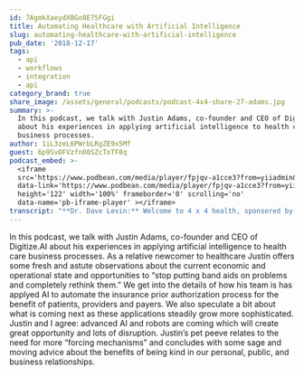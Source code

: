 ```yaml
---
id: 7AgmkXaeydXBGo8E75FGgi
title: Automating Healthcare with Artificial Intelligence
slug: automating-healthcare-with-artificial-intelligence
pub_date: '2018-12-17'
tags:
  - api
  - workflows
  - integration
  - api
category_brand: true
share_image: /assets/general/podcasts/podcast-4x4-share-27-adams.jpg
summary: >-
  In this podcast, we talk with Justin Adams, co-founder and CEO of Digitize.AI
  about his experiences in applying artificial intelligence to health care
  business processes.
author: 1iL3zeL6PWrbLRgZE9x5Mf
guest: 6p9SvOFVzfn00SZcToTF8q
podcast_embed: >-
  <iframe
  src='https://www.podbean.com/media/player/fpjqv-a1cce3?from=yiiadmin&download=1&version=1'
  data-link='https://www.podbean.com/media/player/fpjqv-a1cce3?from=yiiadmin&download=1&version=1'
  height='122' width='100%' frameborder='0' scrolling='no'
  data-name='pb-iframe-player' ></iframe>
transcript: "**Dr. Dave Levin:** Welcome to 4 x 4 health, sponsored by Sansoro Health. Sansoro Health, integration at the speed of innovation. Check them out at [www.sansorohealth.com](http://www.sansorohealth.com). I’m your host Dr. Dave Levin. Today I am talking with Justin Adams, Co-founder and CEO of Digitize.AI where he and his team are on a mission to use artificial intelligence to transform healthcare administer. Justin has more than a decade of experience working with artificial intelligence and automation. As practice leader for digital transformation, automation and AI at independence consulting group, he built a digital automation practice from the ground up. Prior to that he helped start and lead PriceWaterhouseCooper’s, AI and Automation Center of Excellence. Justin and has also worked in the intelligence community and has received numerous awards from the Government for his efforts. I’m not sure what he did but I suspect it’s the kind of stuff where he’d have to kill us if he told us what he really did. Justin earned a BA in Economics from wheaton College and an MBA from the University of Chicago Booth School of Business. Justin is also a Mentor at Urban Promise, Charlotte whose mission is to provide Charlotte’s children and youth with the spiritual academic and social development necessary to become leaders, determined to restore their communities. This previous community service activities include building houses in Mexico, tutoring at-risk teens in inner-city Chicago, and running a sports camp for homeless children in Kiev, Ukraine. Justin, I think we are gonna have you back for a second podcast just to talk about that experience in the Ukraine. Welcome to 4 x 4 Health.\n\n**Justin Adams:** Thanks Dave, happy to be here.\n\n**Dave:** Great! Let’s go ahead and get started. I’m gonna ask you a series of four questions and I’d like to take up to four minutes to answer each one. So, for the first question, tell us about yourself in your organization.\n\n**Justin:** Yeah, thank you. So, I am as you mentioned Co-founder and CEO of Digitize.AI and our team is made up of technologists primarily from outside the healthcare arena. Our co-founding team has experiences like, building the platform for a current unicorn, starting and running AI Centers of Excellences and founding and selling ecommerce businesses and really the three co-founders got together a little over a year ago now and the more we talked about starting this company, we decided to tackle healthcare because there’s an intersection of where our technology background interests in the largest societal impacts and the opportunities match and so I’m looking forward to talking to you a little bit more about what we’ve been working on and some of the things that we’re going to continue to pursue but the first thing we tackled, we partnered with a large academic medical system around to solving the prior authorization problem because that was the CFO’s biggest pain point. That’s really been a successful endeavor and now we’re in the process of expanding with numerous other organizations.\n\n**Dave:** That’s really interesting. There’s a couple of things in there and before we get deeper into the work, I’m always fascinated by people who have come from outside of healthcare into healthcare. I personally feel like, we need more ideas from outside healthcare but healthcare is also an interesting space if you will. Take a minute and tell me about, you know, what your experience has been as a relatively new entrant to this crazy bizarre kind of area?\n\n**Justin:** Yeah, so you know, it is obviously an interesting space and you know, I think like a lot of things in life you know, it’s a space that I think frankly you know, people will use terms and concepts primarily as a barrier to entry and what I mean by that is given my Economics and Finance background, what you see in across numerous industries, a lot of similar patterns of behavior but every industry believes that they are unique in some way and well, that’s true to some extent and healthcare is no different. There’s a lot of unique aspects to it. Fundamentally, when you’re looking at things like supply and demand and following who bears the risk and where the money goes, a lot of the common economic 101 problems still exist at the basis and so there’s more of the backstory of how we got into healthcare, a number of personal experiences both with children. One of my Co-founders is the son of the Chief Medical Officer and his mother was a nurse and so a lot of kind of personal things that came together at the same time to bring us into healthcare but it’s been a great, great, great experience. You know, a lot of the pain and the slow moving things that people warned us about certainly, we’ve seen that, they’re out but I think there’s a lot of unique insights and ideas that we’ve been able to bear and bring coming from the outside in.\n\n**Dave:** That’s terrific. I mean, I personally think the best outcomes are gonna be a mash-up of old and new. There’s reasons why somethings are done in healthcare the way they’re done but it’s also terrific to have. As you said, there’s an amazing experience to be drawn from other fields. We just have to all come to it with an open mind and a shared purpose. I’ve sometimes say, I’ve built a whole career by looking outside of healthcare for what people are doing and then figuring out how to bring those ideas in. So, good on you. You must be involved in a lot of different things. What’s the most important or interesting thing you’re working on right now Justin?\n\n**Justin:** Yeah, one of the things given again my economics background that I’m really fascinated by is, if you look at the growth of healthcare costs over the 45 years, clinical costs, if you look at the numbers have barely grown outside of inflation and yet at the same time per capita cost in healthcare increased by 2800% since 1970. So, you know, it leads you to question, you know, where are the cost coming from and when you look at the data, the costs are coming from administrators in healthcare. So, over that same time period, the number of administrators have grown 3500%. So, it grown much quicker than even per capita healthcare costs, much quicker than in clinical, obviously and so you know, my opinion is this is a trend that cannot continue but one of the most interesting things we are working on right now is you know, how do we use the technology platform that we’ve built. We basically built a robust platform with AI embedded from the ground up, assistance intersection of payers’ providers, self-funded employers and consumers and so, how do we use our platform to help decrease the friction and address this problem holistically because I think people are starting to recognize that you can’t just keep putting band-aids on the problem and expect different results. So, what we found is, when we get the right players at the table and look at the problems and ask questions about why things were done historically a certain way, it opens above our opportunities to come up with some new solutions and so I think the most forward-thinking organizations regardless of where in the healthcare ecosystem they sit, recognize of their business model is under threat and will be obsolete a lot quicker than most probably want to admit. So, those are organizations that don’t think their business model is under threat, are probably the ones that aren’t gonna survive too long. So, we think we’re gonna have some really exciting opportunities working with some leading organizations to help them kind of radically change the way that their business model currently operates and so that’s some of the interesting things we’re thinking about and solving with technology right now.\n\n**Dave:** Now you’re specifically interested in artificial intelligence. Can you talk in a little more detail about a specific area that you’re applying that where you’re seeing some return from that effort?\n\n**Justin:** Yeah, absolutely. So, in the specific first use case that I’ve mentioned that we work for the Florida Academic Institute was around prior authorization and for those that are familiar with the process, it’s really, it’s a way for hairs to historically help manage the care and the cost around care with these authorizations and what’s happened over time is that as more and more procedures and drugs are required for authorization is created this tremendous administrative burden both for the provider but frankly for the payer as well and so I think one of the statistics that I’ve looked at you know, says that this process cost the providers alone over 30 Billion Dollars a year and on the payers’ side, it’s even double of that amount. So, what we’ve built is a platform that can sit on either the provider or the payers’ side and really use artificial intelligence to predict the outcomes and behaviors and so, if we can predict kind of the clinical outcome of a certain individual, it’s going to allow that authorization which is currently a very meaning of review process to basically be done at real time and so on the broader side it gives them certainty around how long authorizations are gonna take the schedule and things like that. So, it’s seen some phenomenal results and ROI numbers that are in the 600% range for these organizations, so some great outcomes.\n\n**Dave:** That’s terrific! You know, I’ve worked both as a health plan medical director and I’ve been a practicing physician. So, I’ve been on both sides of these discussion and to me this is such a great example of where technology can really play a great role. We’re taking some of the friction out of this. It simplifies and it reduces the cost. It reduces the cycle time too and so in addition to pleasing the providers and the payers, it’s also better for care because patients get the care they need in a more timely fashion and one could argue it’s a better use of economic resources. So, maybe not the most sexy problem in healthcare but when you start to drill into it, it is I think a great example of where ideas like you bought from outside of healthcare can really be applied. So, that’s terrific.\n\n**Justin:** Yeah, absolutely and we always start with the consumer. I mean, that consumer experience I think is a key part that often gets lost. So, I mean, I can’t tell you the number of cases that I actually, personally had a case about a month ago where I tweaked my knee playing basketball. I needed to get an MRI and the day in my appointment after I had already gone through the intake process was told, sorry, we got to reschedule your insurance company didn’t authorize the procedure.\n\n**Dave:** That’s right, that’s right.\n\n**Justin:** I said, whats the irony of this happening to me?\n\n**Dave:** \\[Laughing\\], to you of all people\n\n**Justin:** Yeah, for me and all people but you hear a lot more heartbreaking stories of people you know, getting you know, more critical care whether it’s, you know, a cardiology procedure or something and not being able you get that, you know, due to some of this. So, I think it’s, I think it’s the old way of looking at it. It is very much a provider versus a payer mentality but I think through the use of technology we’re able to show that it’s really not a zero sum game anymore that can be more effective care overall for all of the parties involved, so…\n\n**Dave:** Right and at lower cost hopefully as well.\n\n**Justin:** Absolutely.\n\n**Dave:** Do you foresee a time when this could evolve from what as I understand now is kind of there’s a set of rules and an algorithm and that’s applied and to the particular case or request in front and approved or not approved which is terrific again as we said but do you foresee a time where we may use even more advanced AI techniques to look at profile in providers to see you know, of their groups that really could be just exempted from prior authorization or groups that need additional training or what have you and I use the word profile advisedly because I understand that can have both positive and negative connotations. Maybe a more elegant way to ask this question is what do you see around the next couple of corners once you automated the, sort of existing algorithmic approach?\n\n**Justin:** Yeah so, it’s actually not around the corner, we’ve already built into our platform, a whole AI model around, I think kind of what you’re referring to is around quality and so we can go to a plan and basically create kind of a new generation of gold cards for them, right. That allows them to scrutinize, well I mean, the first part is identifying, right. Identifying what are the cases that need to be scrutinized versus kind of an automatically approved and so, that’s certainly something that we’re real excited about that we’re already engaged with multiple parties on doing it. So, I really think that the implications are tremendous when you think about the second order of effects that come out of something like that.\n\n**Dave:** Yeah, if you indulge me for just one more minute on the topic of AI. It sure seems like there’s a lot of low-hanging fruit around the kinds of activities that we’ve been discussing. When people ask me amateur that I am what’s next, I usually say, well my advice is if you are in a pattern recognition business, if your specialty involves a lot of pattern recognition, you probably should rethink your future career. My theory being that the next set of skills to be automated are going to be things of which we know which we do today. So, reading a pap smears radiology, you know, other imaging, pathology. Am I full of it or do you think there’s some truth in what I have to say here?\n\n**Justin:** No, I think you are absolutely correct. I mean, even looking outside of healthcare when you look at any of the jobs this era most likely to be automated and then your terms that you know, accountants are top of the list, again because it’s that pattern matching that they do. So, I certainly would agree with that versus the clinic. You know, I don’t buy the, you know, I don’t think we’re gonna get doctors anytime soon. I think from the clinical side of things, the bottom of those lists least likely are things like Therapists, right where you need that physical touch and so I think absolutely that your thesis is accurate.\n\n**Dave:** Yeah. Well so, when I’ve had this conversation with my wife, she says, I’m not worried because I’m a Sergeon. I said, yeah honey but the robots are coming too. So, let’s see. Alright, I wanna move on to the question three and at this point I usually remind my guests, this is a family show, it’s a PG-13 rating. So, with that in mind, tell us Justin, what’s your pet peeve or favorite rant these days?\n\n**Justin:** So, I think my favorite rant is that I’m constantly talking to our team about creating what I call a forcing mechanism. Human nature not to like feel under rejection but I really believe a lot of the reasons startups don’t succeed is that they don’t get feedback quick enough and are not constantly iterating quickly enough and so I think it’s much more natural. In fact, it’s safer to let something run its course rather than putting in a forcing mechanism but the problem with that approach is what you need forcing mechanisms in order to grow and so I think my team is so sick of me. You’re hearing me talk about forcing mechanisms. They probably wake up in the middle of the night in a cold sweat hearing forcing mechanisms in my voice but I’m a huge fan and making sure the appropriate forcing mechanisms are in place for our business and frankly for helping us make decisions. So, I’d say, that’s probably my favorite rant that I’m on right now.\n\n**Dave:** Give us a concrete example of one of your forcing mechanisms.\n\n**Justin:** Oh, it’s a good question. So, you know, I’d say, a lot of it has to do with decision points. So, whether it is in the sales process with our business or with the clients, I think making a decision, again going back to I think humans don’t want usually confrontation, they don’t want to feel rejected. So, let’s say we’re working with a client and we need to make a decision. I think natural maybe to let that decision linger but I think you know, concrete example would be putting in something in a project plan for example that creates that decision to be made sooner rather than later. So, there’s no way to avoid it, it has to be made and so it may be made even sooner than the people are comfortable with it but I’m a huge believer that you know, even if I would rather you know, I want data and I want information to make decisions, I’d rather make the wrong decision quickly than wait too long to make the right decision and I think a lot of, we study the history of companies and businesses, a lot more fail from waiting too long to make the right decisions than they do from making the wrong decisions quickly.\n\n**Dave:** Yeah, that whole idea fail fast and learn from it.\n\n**Justin:** Yeah.\n\n**Dave:** I think is a great one. As a Master Procrastinator I probably could learn some things from you about forcing functions. I do know from my own experience if I’m working on something or working with the team, if we haven’t clearly defined who’s gonna do what by when, it’s highly unlikely than anything is gonna actually happen, so I like that.\n\n**Justin:** Absolutely.\n\n**Dave:** Last question today, what’s your most sage advice for us?\n\n**Justin:** So, my most sage advice is pretty simple but to be kind. So, I think there’s way too much animosity in our society right now and I think businesses and startup leaders have a responsibility to create an organizational culture of kindness. I’ve been fortunate enough in my career to work with and for some a wide variety of leaders including Four-Star Generals to Fortune 50 CEOs but also in that mix of this include some world class jerks and never once were those jerks more effective leaders than the ones who were kind. So, you know in addition to being kind you know, having that be the right thing to do, I think it also makes the most business sense. So, if you believe like I do that human capital and high functioning teams are the biggest competitive advantage your organization can have, it just makes the most sense. So, I’ve seen plenty of unsuccessful teams that were as sound technically or hire better ideas as any other but the didn’t trust each other and ultimately didn’t succeed. So, if you look at the root cause of that I think\_ it really comes down to a lack of trust and cynicism and too often I think organizations make success of zero sum game for their team and so I’m a huge believer in the rising tide lifting and all those are digitizes, three core values or trust transparency and courage and those are the things that we really try to live out. So, certainly being kind to one another and being kind to all the people that we interact with I think is again, simple but sage advice.\n\n**Dave:** Well, that’s just really terrific and definitely makes my heart sing. I could not agree more that not only is it the right thing to do but it’s god business and I would highly encourage our listeners to check out the work done under the title firms of endearment, for our hard data that shows that companies and individuals that behave this way towards their colleagues, towards their customers, towards their competitors, outperform the SNP-500, outperform the good great companies. It’s fascinating work and you know, the other thing for me is we spend a lot of time at work and so to have that be an environment, that’s encouraging and nurturing and just a nice place to be. I think it’s just important to life in general. Now, it’s called work for a reason, right. Justin, it’s not play, it’s work but the way we approach, it can make a huge difference. So boy, I really appreciate and admire your sage advice. Any last words for us before we wrap up today?\n\n**Justin:** No, I just really enjoyed the conversation and would love to come back on and maybe six months from now and tell you some of the neat things that we’re up to then, so…\n\n**Dave:** I’d love to do that and at that point I’ll wanna hear more about your journey into the world of healthcare and it’ll be interesting to see what your pet peeves and rants are at that point as well, \\[Laughing\\], well, thank you. We’ve been talking today with Justin Adams, Co-founder and CEO of Digitize.AI. Justin, thanks so much for joining us today, we really appreciate your time.\n\n**Justin:** Thank you, Dave.\n\n**Dave:** You’ve been listing to 4 x 4 Health, sponsored by Sansoro Health. Sansoro Health, integration at the speed of innovation. Check them out at [www.sansorohealth.com](http://www.sansorohealth.com). I hope you’ll join us next time for another 4 x 4 discussion with healthcare innovators. Until then, I’m your host Dr. Dave Levin, thanks for listening."
---
```

In this podcast, we talk with Justin Adams, co-founder and CEO of Digitize.AI about his experiences in applying artificial intelligence to health care business processes. As a relative newcomer to healthcare Justin offers some fresh and astute observations about the current economic and operational state and opportunities to “stop putting band aids on problems and completely rethink them.” We get into the details of how his team is has applyed AI to automate the insurance prior authorization process for the benefit of patients, providers and payers. We also speculate a bit about what is coming next as these applications steadily grow more sophisticated. Justin and I agree: advanced AI and robots are coming which will create great opportunity and lots of disruption. Justin’s pet peeve relates to the need for more “forcing mechanisms” and concludes with some sage and moving advice about the benefits of being kind in our personal, public, and business relationships.

  
